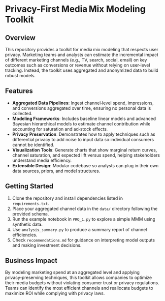 # Privacy-First Media Mix Modeling Toolkit

## Overview

This repository provides a toolkit for media mix modeling that respects user privacy. Marketing teams and analysts can estimate the incremental impact of different marketing channels (e.g., TV, search, social, email) on key outcomes such as conversions or revenue without relying on user‑level tracking. Instead, the toolkit uses aggregated and anonymized data to build robust models.

## Features

- **Aggregated Data Pipelines**: Ingest channel‑level spend, impressions, and conversions aggregated over time, ensuring no personal data is collected.
- **Modeling Frameworks**: Includes baseline linear models and advanced Bayesian hierarchical models to estimate channel contribution while accounting for saturation and ad‑stock effects.
- **Privacy Preservation**: Demonstrates how to apply techniques such as differential privacy to add noise to input data so individual consumers cannot be identified.
- **Visualization Tools**: Generate charts that show marginal return curves, channel saturation, and expected lift versus spend, helping stakeholders understand media efficiency.
- **Extensible Design**: Modular codebase so analysts can plug in their own data sources, priors, and model structures.

## Getting Started

1. Clone the repository and install dependencies listed in `requirements.txt`.
2. Place your aggregated channel data in the `data/` directory following the provided schema.
3. Run the example notebook in `PRO_1.py` to explore a simple MMM using synthetic data.
4. Use `analysis_summary.py` to produce a summary report of channel efficiencies.
5. Check `recommendations.md` for guidance on interpreting model outputs and making investment decisions.

## Business Impact

By modeling marketing spend at an aggregated level and applying privacy‑preserving techniques, this toolkit allows companies to optimize their media budgets without violating consumer trust or privacy regulations. Teams can identify the most efficient channels and reallocate budgets to maximize ROI while complying with privacy laws.
